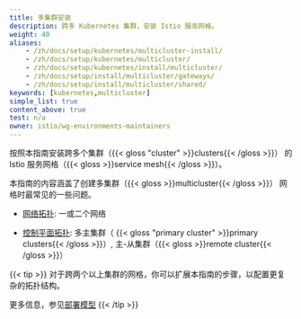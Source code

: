 ```yaml
---
title: 多集群安装
description: 跨多 Kubernetes 集群，安装 Istio 服务网格。
weight: 40
aliases:
    - /zh/docs/setup/kubernetes/multicluster-install/
    - /zh/docs/setup/kubernetes/multicluster/
    - /zh/docs/setup/kubernetes/install/multicluster/
    - /zh/docs/setup/install/multicluster/gateways/
    - /zh/docs/setup/install/multicluster/shared/
keywords: [kubernetes,multicluster]
simple_list: true
content_above: true
test: n/a
owner: istio/wg-environments-maintainers
---
```

按照本指南安装跨多个集群（{{< gloss "cluster" >}}clusters{{< /gloss >}}） 的
Istio 服务网格（{{< gloss >}}service mesh{{< /gloss >}}）。

本指南的内容涵盖了创建多集群（{{< gloss >}}multicluster{{< /gloss >}}） 网格时最常见的一些问题。

- [网络拓扑](/zh/docs/ops/deployment/deployment-models#network-models):
  一或二个网络

- [控制平面拓扑](/zh/docs/ops/deployment/deployment-models#control-plane-models):
  多主集群（ {{< gloss "primary cluster" >}}primary clusters{{< /gloss >}}）,
  主-从集群（{{< gloss >}}remote cluster{{< /gloss >}}）

{{< tip >}}
对于跨两个以上集群的网格，你可以扩展本指南的步骤，以配置更复杂的拓扑结构。

更多信息，参见[部署模型](/zh/docs/ops/deployment/deployment-models)
{{< /tip >}}

